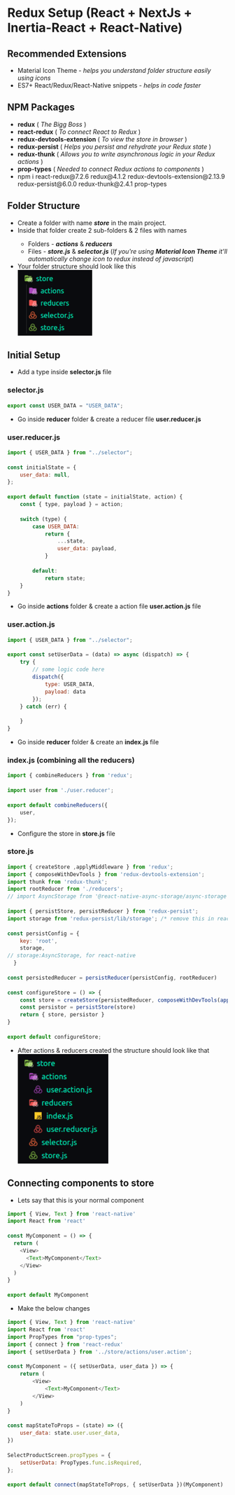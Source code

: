 # Redux Setup (React + NextJs + Inertia-React + React-Native)
## Recommended Extensions
<ul>
  <li>Material Icon Theme - <i>helps you understand folder structure easily using icons</i></li>
  <li>ES7+ React/Redux/React-Native snippets - <i>helps in code faster</i></li>
</ul>

## NPM Packages
<ul>
  <li><b>redux</b> ( <i>The Bigg Boss</i> )</li>
  <li><b>react-redux</b> ( <i>To connect React to Redux</i> )</li>
  <li><b>redux-devtools-extension</b> ( <i>To view the store in browser</i> )</li>
  <li><b>redux-persist</b> ( <i>Helps you persist and rehydrate your Redux state</i> )</li>
  <li><b>redux-thunk</b> ( <i>Allows you to write asynchronous logic in your Redux actions</i> )</li>
  <li><b>prop-types</b> ( <i>Needed to connect Redux actions to components</i> )</li>
  <li>npm i react-redux@7.2.6 redux@4.1.2 redux-devtools-extension@2.13.9 redux-persist@6.0.0 redux-thunk@2.4.1 prop-types</li>
</ul>

## Folder Structure
<ul>
  <li>Create a folder with name <b><i>store</i></b> in the main project.</li>
  <li>Inside that folder create 2 sub-folders & 2 files with names </li>
  <ul>
    <li>Folders - <b><i>actions</i></b> & <b><i>reducers</i></b></li>
    <li>Files - <b><i>store.js</i></b> & <b><i>selector.js</i></b> (<i>If you're using <b>Material Icon Theme</b> it'll automatically change icon to redux instead of javascript</i>)</li>
  </ul>
  <li>
    Your folder structure should look like this <br/>
    <img height="150" src="https://github.com/AaryanShaikh/My-Stock/blob/main/redux_store_folder_structure.png" />
  </li>
</ul>

## Initial Setup
<ul>
  <li>Add a type inside <b>selector.js</b> file</li>  
</ul>

### selector.js
```javascript
export const USER_DATA = "USER_DATA";
```

<ul>
  <li>Go inside <b>reducer</b> folder & create a reducer file <b>user.reducer.js</b> </li>
</ul>

### user.reducer.js
```javascript
import { USER_DATA } from "../selector";

const initialState = {
    user_data: null,
};

export default function (state = initialState, action) {
    const { type, payload } = action;

    switch (type) {
        case USER_DATA:
            return {
                ...state,
                user_data: payload,
            }

        default:
            return state;
    }
}
```

<ul>
  <li>Go inside <b>actions</b> folder & create a action file <b>user.action.js</b> file </li>
</ul>

### user.action.js
```javascript
import { USER_DATA } from "../selector";

export const setUserData = (data) => async (dispatch) => {
    try {
        // some logic code here
        dispatch({
            type: USER_DATA,
            payload: data
        });
    } catch (err) {

    }
}
```
<ul>
  <li>Go inside <b>reducer</b> folder & create an <b>index.js</b> file </li>
</ul>

### index.js (combining all the reducers)
```javascript
import { combineReducers } from 'redux';

import user from './user.reducer';

export default combineReducers({
    user,
});  
```

<ul>
  <li>Configure the store in <b>store.js</b> file</li>  
</ul>

### store.js
```javascript
import { createStore ,applyMiddleware } from 'redux';
import { composeWithDevTools } from 'redux-devtools-extension';
import thunk from 'redux-thunk';
import rootReducer from './reducers';
// import AsyncStorage from '@react-native-async-storage/async-storage'; /* You'll need this if you're working on react-native */

import { persistStore, persistReducer } from 'redux-persist';
import storage from 'redux-persist/lib/storage'; /* remove this in react-native as it will throw sync error, use AsyncStorage instead */ 

const persistConfig = {
    key: 'root',
    storage,
// storage:AsyncStorage, for react-native
  }
   
const persistedReducer = persistReducer(persistConfig, rootReducer)

const configureStore = () => {
    const store = createStore(persistedReducer, composeWithDevTools(applyMiddleware(thunk)))
    const persistor = persistStore(store)
    return { store, persistor }
}

export default configureStore;
```

<ul>
  <li>
    After actions & reducers created the structure should look like that <br/>
     <img height="250" src="https://github.com/AaryanShaikh/My-Stock/blob/main/redux_after_setup.png" />
  </li>
</ul>

## Connecting components to store
<ul>
  <li>Lets say that this is your normal component</li>
</ul>

```javascript
import { View, Text } from 'react-native'
import React from 'react'

const MyComponent = () => {
  return (
    <View>
      <Text>MyComponent</Text>
    </View>
  )
}

export default MyComponent
```

<ul>
  <li>Make the below changes</li>
</ul>

```javascript
import { View, Text } from 'react-native'
import React from 'react'
import PropTypes from "prop-types";
import { connect } from 'react-redux'
import { setUserData } from '../store/actions/user.action';

const MyComponent = ({ setUserData, user_data }) => {
    return (
        <View>
            <Text>MyComponent</Text>
        </View>
    )
}

const mapStateToProps = (state) => ({
    user_data: state.user.user_data,
})

SelectProductScreen.propTypes = {
    setUserData: PropTypes.func.isRequired,
};

export default connect(mapStateToProps, { setUserData })(MyComponent)
```
